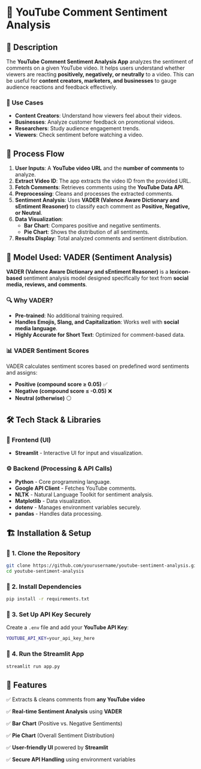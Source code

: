 # 🎥 YouTube Comment Sentiment Analysis

## 📌 Description

The **YouTube Comment Sentiment Analysis App** analyzes the sentiment of comments on a given YouTube video. It helps users understand whether viewers are reacting **positively, negatively, or neutrally** to a video. This can be useful for **content creators, marketers, and businesses** to gauge audience reactions and feedback effectively.

### 🚀 **Use Cases**

- **Content Creators**: Understand how viewers feel about their videos.
- **Businesses**: Analyze customer feedback on promotional videos.
- **Researchers**: Study audience engagement trends.
- **Viewers**: Check sentiment before watching a video.

## 🔄 **Process Flow**

1. **User Inputs**: A **YouTube video URL** and the **number of comments** to analyze.
2. **Extract Video ID**: The app extracts the video ID from the provided URL.
3. **Fetch Comments**: Retrieves comments using the **YouTube Data API**.
4. **Preprocessing**: Cleans and processes the extracted comments.
5. **Sentiment Analysis**: Uses **VADER (Valence Aware Dictionary and sEntiment Reasoner)** to classify each comment as **Positive, Negative, or Neutral**.
6. **Data Visualization**:
   - **Bar Chart**: Compares positive and negative sentiments.
   - **Pie Chart**: Shows the distribution of all sentiments.
7. **Results Display**: Total analyzed comments and sentiment distribution.

## 🧠 **Model Used: VADER (Sentiment Analysis)**

**VADER (Valence Aware Dictionary and sEntiment Reasoner)** is a **lexicon-based** sentiment analysis model designed specifically for text from **social media, reviews, and comments**.

### 🔍 **Why VADER?**

- **Pre-trained**: No additional training required.
- **Handles Emojis, Slang, and Capitalization**: Works well with **social media language**.
- **Highly Accurate for Short Text**: Optimized for comment-based data.

### 📊 **VADER Sentiment Scores**

VADER calculates sentiment scores based on predefined word sentiments and assigns:

- **Positive (compound score ≥ 0.05)** ✅
- **Negative (compound score ≤ -0.05)** ❌
- **Neutral (otherwise)** ⚪

## 🛠 **Tech Stack & Libraries**

### 🎯 **Frontend (UI)**

- **Streamlit** - Interactive UI for input and visualization.

### ⚙ **Backend (Processing & API Calls)**

- **Python** - Core programming language.
- **Google API Client** - Fetches YouTube comments.
- **NLTK** - Natural Language Toolkit for sentiment analysis.
- **Matplotlib** - Data visualization.
- **dotenv** - Manages environment variables securely.
- **pandas** - Handles data processing.

## 🏗 **Installation & Setup**

### 🔹 **1. Clone the Repository**

```bash
git clone https://github.com/yourusername/youtube-sentiment-analysis.git
cd youtube-sentiment-analysis
```

### 🔹 **2. Install Dependencies**

```bash
pip install -r requirements.txt
```

### 🔹 **3. Set Up API Key Securely**

Create a `.env` file and add your **YouTube API Key**:

```bash
YOUTUBE_API_KEY=your_api_key_here
```

### 🔹 **4. Run the Streamlit App**

```bash
streamlit run app.py
```

## 🎨 **Features**

✅ Extracts & cleans comments from **any YouTube video**

✅ **Real-time Sentiment Analysis** using **VADER**

✅ **Bar Chart** (Positive vs. Negative Sentiments)

✅ **Pie Chart** (Overall Sentiment Distribution)

✅ **User-friendly UI** powered by **Streamlit**

✅ **Secure API Handling** using environment variables
